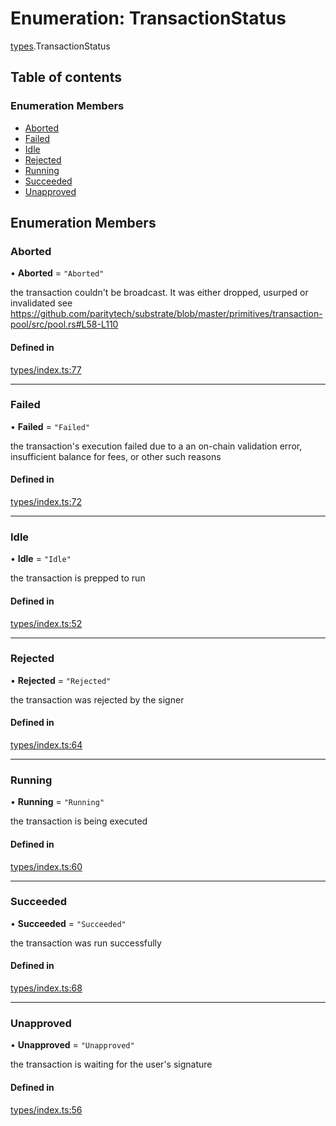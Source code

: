 # Enumeration: TransactionStatus

[types](../wiki/types).TransactionStatus

## Table of contents

### Enumeration Members

- [Aborted](../wiki/types.TransactionStatus#aborted)
- [Failed](../wiki/types.TransactionStatus#failed)
- [Idle](../wiki/types.TransactionStatus#idle)
- [Rejected](../wiki/types.TransactionStatus#rejected)
- [Running](../wiki/types.TransactionStatus#running)
- [Succeeded](../wiki/types.TransactionStatus#succeeded)
- [Unapproved](../wiki/types.TransactionStatus#unapproved)

## Enumeration Members

### Aborted

• **Aborted** = ``"Aborted"``

the transaction couldn't be broadcast. It was either dropped, usurped or invalidated
see https://github.com/paritytech/substrate/blob/master/primitives/transaction-pool/src/pool.rs#L58-L110

#### Defined in

[types/index.ts:77](https://github.com/PolymeshAssociation/polymesh-sdk/blob/07b115c8/src/types/index.ts#L77)

___

### Failed

• **Failed** = ``"Failed"``

the transaction's execution failed due to a an on-chain validation error, insufficient balance for fees, or other such reasons

#### Defined in

[types/index.ts:72](https://github.com/PolymeshAssociation/polymesh-sdk/blob/07b115c8/src/types/index.ts#L72)

___

### Idle

• **Idle** = ``"Idle"``

the transaction is prepped to run

#### Defined in

[types/index.ts:52](https://github.com/PolymeshAssociation/polymesh-sdk/blob/07b115c8/src/types/index.ts#L52)

___

### Rejected

• **Rejected** = ``"Rejected"``

the transaction was rejected by the signer

#### Defined in

[types/index.ts:64](https://github.com/PolymeshAssociation/polymesh-sdk/blob/07b115c8/src/types/index.ts#L64)

___

### Running

• **Running** = ``"Running"``

the transaction is being executed

#### Defined in

[types/index.ts:60](https://github.com/PolymeshAssociation/polymesh-sdk/blob/07b115c8/src/types/index.ts#L60)

___

### Succeeded

• **Succeeded** = ``"Succeeded"``

the transaction was run successfully

#### Defined in

[types/index.ts:68](https://github.com/PolymeshAssociation/polymesh-sdk/blob/07b115c8/src/types/index.ts#L68)

___

### Unapproved

• **Unapproved** = ``"Unapproved"``

the transaction is waiting for the user's signature

#### Defined in

[types/index.ts:56](https://github.com/PolymeshAssociation/polymesh-sdk/blob/07b115c8/src/types/index.ts#L56)

